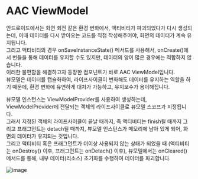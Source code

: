 # AAC ViewModel
안드로이드에서는 화면 회전 같은 환경 변화에서, 액티비티가 파괴되었다가 다시 생성되는데, 이때 데이터를 다시 받아오는 코드를 직접 작성해주어야, 화면의 데이터가 계속 유지됩니다.<br>
그리고 액티비티의 경우 onSaveInstanceState() 메서드를 사용해서, onCreate()에서 번들을 통해 데이터를 유지할 수도 있지만, 데이터의 양이 많은 경우에는 적합하지 않습니다.<br>
이러한 불편함을 해결하고자 등장한 컴포넌트가 바로 AAC ViewModel입니다.<br>
뷰모델은 데이터를 캡슐화하여, 라이프사이클이 변화해도 데이터를 유지하는 역할을 하기 때문에, 환경 변화에 유연하게 대처가 가능하고, 유지보수가 용이해집니다.<br>

뷰모델 인스턴스는 ViewModelProvider를 사용하여 생성하는데, ViewModelProvider에 전달되는 객체의 라이프사이클로 뷰모델 스코프가 지정됩니다.<br>
그래서 지정된 객체의 라이프사이클이 끝날 때까지, 즉 액티비티는 finish될 때까지 그리고 프래그먼트는 detach될 때까지, 뷰모델 인스턴스가 메모리에 남아 있게 되어, 화면의 데이터가 유지되는 것입니다.<br>
그리고 액티비티 혹은 프래그먼트가 더이상 사용되지 않는 상태가 되었을 때 (액티비티는 onDestroy() 이후, 프래그먼트는 onDetach() 이후), 뷰모델에서는 onCleared() 메서드를 통해, 내부 데이터(리소스) 초기화를 수행하여 데이터를 파괴합니다.

![image](https://github.com/sdhong0609/tech-interview-study/assets/78577085/62b68275-cff9-4129-a866-61dd536ec0a6)


